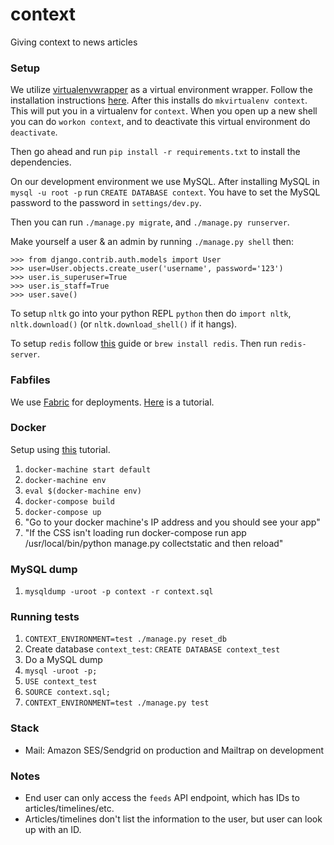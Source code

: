 # context

Giving context to news articles

### Setup

We utilize [virtualenvwrapper](http://virtualenvwrapper.readthedocs.org/en/latest/) as a virtual environment wrapper. Follow the installation instructions [here](http://virtualenvwrapper.readthedocs.org/en/latest/install.html). After this installs do `mkvirtualenv context`. This will put you in a virtualenv for `context`. When you open up a new shell you can do `workon context`, and to deactivate this virtual environment do `deactivate`.

Then go ahead and run `pip install -r requirements.txt` to install the dependencies.

On our development environment we use MySQL. After installing MySQL in `mysql -u root -p` run `CREATE DATABASE context`. You have to set the MySQL password to the password in `settings/dev.py`.

Then you can run `./manage.py migrate`, and `./manage.py runserver`.

Make yourself a user & an admin by running `./manage.py shell` then:

```
>>> from django.contrib.auth.models import User
>>> user=User.objects.create_user('username', password='123')
>>> user.is_superuser=True
>>> user.is_staff=True
>>> user.save()
```

To setup `nltk` go into your python REPL `python` then do `import nltk`, `nltk.download()` (or `nltk.download_shell()` if it hangs).

To setup `redis` follow [this](http://redis.io/topics/quickstart) guide or `brew install redis`. Then run `redis-server`.

### Fabfiles

We use [Fabric](http://fabfile.org/) for deployments. [Here](https://micropyramid.com/blog/automate-django-deployments-with-fabfile/) is a tutorial.

### Docker

Setup using [this](https://github.com/SykoTheKiD/DockerDjangoRest) tutorial.

1. `docker-machine start default`
2. `docker-machine env`
3. `eval $(docker-machine env)`
4. `docker-compose build`
5. `docker-compose up`
6. "Go to your docker machine's IP address and you should see your app"
7. "If the CSS isn't loading run docker-compose run app /usr/local/bin/python manage.py collectstatic and then reload"

### MySQL dump

1. `mysqldump -uroot -p context -r context.sql`

### Running tests

1. `CONTEXT_ENVIRONMENT=test ./manage.py reset_db`
2. Create database `context_test`: `CREATE DATABASE context_test`
3. Do a MySQL dump
4. `mysql -uroot -p;`
5. `USE context_test`
6. `SOURCE context.sql;`
7. `CONTEXT_ENVIRONMENT=test ./manage.py test`

### Stack

- Mail: Amazon SES/Sendgrid on production and Mailtrap on development

### Notes

- End user can only access the `feeds` API endpoint, which has IDs to articles/timelines/etc.
- Articles/timelines don't list the information to the user, but user can look up with an ID.
